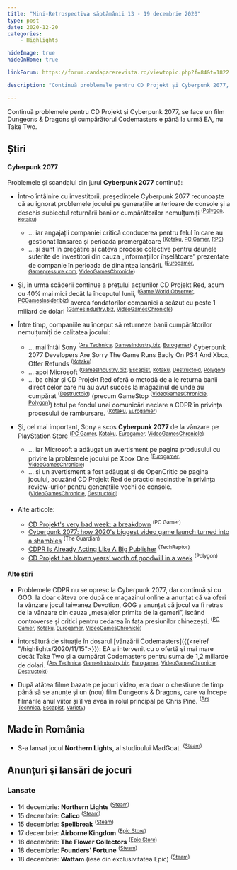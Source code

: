 ```yaml
---
title: "Mini-Retrospectiva săptămânii 13 - 19 decembrie 2020"
type: post
date: 2020-12-20
categories:
    - Highlights

hideImage: true
hideOnHome: true

linkForum: https://forum.candaparerevista.ro/viewtopic.php?f=84&t=1822

description: "Continuă problemele pentru CD Projekt și Cyberpunk 2077, se face un film Dungeons & Dragons și cumpărătorul Codemasters e până la urmă EA, nu Take Two."

---
```


Continuă problemele pentru CD Projekt și Cyberpunk 2077, se face un film Dungeons & Dragons și cumpărătorul Codemasters e până la urmă EA, nu Take Two.

## Știri

#### Cyberpunk 2077

Problemele și scandalul din jurul **Cyberpunk 2077** continuă:

* Într-o întâlnire cu investitorii, președintele Cyberpunk 2077 recunoaște că au ignorat problemele jocului pe generațiile anterioare de console și a deschis subiectul returnării banilor cumpărătorilor nemulțumiți <sup>([Polygon](https://www.polygon.com/2020/12/15/22176082/cyberpunk-2077-cd-projekt-red-developer-investor-call-certification-refunds), [Kotaku](https://kotaku.com/cyberpunk-2077-execs-say-they-ignored-signals-that-the-1845890606))</sup>
  * ... iar angajații companiei critică conducerea pentru felul în care au gestionat lansarea și perioada premergătoare <sup>([Kotaku](https://kotaku.com/report-cyberpunk-2077-developers-grill-management-over-1845913219), [PC Gamer](https://www.pcgamer.com/cyberpunk-2077-devs-reportedly-angry-with-management-about-unrealistic-deadlines), [RPS](https://www.rockpapershotgun.com/2020/12/18/even-cyberpunk-2077s-developers-are-confronting-management-about-its-launch/))</sup>
  * ... și sunt în pregătire și câteva procese colective pentru daunele suferite de investitori din cauza „informațiilor înșelătoare” prezentate de companie în perioada de dinaintea lansării. <sup>([Eurogamer](https://www.eurogamer.net/articles/2020-12-20-cd-projekt-investors-may-sue-over-cyberpunk-2077s-materially-misleading-information), [Gamepressure.com](https://www.gamepressure.com/newsroom/cyberpunk-2077-devs-may-face-a-lawsuit/zf2a75), [VideoGamesChronicle](https://www.videogameschronicle.com/news/cd-projekt-could-face-investor-legal-action-over-cyberpunk-misrepresentation/))</sup>

* Și, în urma scăderii continue a prețului acțiunilor CD Projekt Red, acum cu 40% mai mici decât la începutul lunii, <sup>([Game World Observer](https://gameworldobserver.com/2020/12/18/cdpr-stock-price-declines-40-since-dec-4/), [PCGamesInsider.biz](https://www.pcgamesinsider.biz/news/71795/cd-projekt-stock-opens-15-down-after-cyberpunk-2077-pulled-from-psn/))</sup> averea fondatorilor companiei a scăzut cu peste 1 miliard de dolari <sup>([GamesIndustry.biz](https://www.gamesindustry.biz/articles/2020-12-17-cyberpunk-2077-troubles-cost-cd-projekt-founders-more-than-usd1bn), [VideoGamesChronicle](https://www.videogameschronicle.com/news/cyberpunk-2077s-troubled-launch-costs-cd-projekt-founders-1-billion/))</sup>

* Între timp, companiile au început să returneze banii cumpărătorilor nemulțumiți de calitatea jocului:
  * ... mai întâi Sony <sup>([Ars Technica](https://arstechnica.com/gaming/2020/12/sony-delists-playstation-version-of-cyberpunk-2077-begins-full-refund-program/), [GamesIndustry.biz](https://www.gamesindustry.biz/articles/2020-12-18-sony-pulls-cyberpunk-2077-from-playstation-store), [Eurogamer](https://www.eurogamer.net/articles/2020-12-13-sony-has-begun-refunding-unhappy-cyberpunk-2077-fans-playing-on-ps4))</sup>
Cyberpunk 2077 Developers Are Sorry The Game Runs Badly On PS4 And Xbox, Offer Refunds <sup>([Kotaku](https://kotaku.com/cyberpunk-2077-developers-are-sorry-the-game-is-shitty-1845875740))</sup>
  * ... apoi Microsoft <sup>([GamesIndustry.biz](https://www.gamesindustry.biz/articles/2020-12-18-microsoft-says-its-granting-full-refunds-to-anyone-who-purchased-cyberpunk-2077-digitally), [Escapist](https://www.escapistmagazine.com/v2/microsoft-store-is-offering-full-refunds-for-cyberpunk-2077/), [Kotaku](https://kotaku.com/microsoft-is-offering-full-refunds-to-anyone-who-bought-1845913293), [Destructoid](https://www.destructoid.com/stories/xbox-follows-playstation-s-lead-with-no-questions-asked-refunds-of-cyberpunk-2077-613949.phtml), [Polygon](https://www.polygon.com/2020/12/18/22188069/cyberpunk-2077-refunds-xbox-one-store-microsoft))</sup>
  * ... ba chiar și CD Projekt Red oferă o metodă de a le returna banii direct celor care nu au avut succes la magazinul de unde au cumpărat <sup>([Destructoid](https://www.destructoid.com/stories/cd-projekt-red-has-started-paying-for-cyberpunk-refunds-out-of-its-own-pocket-613969.phtml))</sup> (precum GameStop <sup>([VideoGamesChronicle](https://www.videogameschronicle.com/news/gamestop-is-declining-cyberpunk-2077-refunds-and-pushing-customers-to-cd-projekt-red/), [Polygon](https://www.polygon.com/2020/12/17/22179460/cyberpunk-2077-refunds-requested-refused-cd-projekt-red-xbox-playstation-gamestop))</sup>) totul pe fondul unei comunicări neclare a CDPR în privința procesului de rambursare. <sup>([Kotaku](https://kotaku.com/cd-projekt-red-clears-up-misconceptions-says-no-speci-1845886880), [Eurogamer](https://www.eurogamer.net/articles/2020-12-15-the-cyberpunk-2077-refund-situation-is-a-mess-of-mixed-messages))</sup>

* Și, cel mai important, Sony a scos **Cyberpunk 2077** de la vânzare pe PlayStation Store <sup>([PC Gamer](https://www.pcgamer.com/sony-has-removed-cyberpunk-2077-from-the-playstation-store/), [Kotaku](https://kotaku.com/sony-pulls-cyberpunk-2077-from-playstation-store-says-1845908592), [Eurogamer](https://www.eurogamer.net/articles/2020-12-18-sony-pulls-cyberpunk-2077-from-the-playstation-store), [VideoGamesChronicle](https://www.videogameschronicle.com/news/sony-has-removed-cyberpunk-2077-from-the-playstation-store-and-is-offering-refunds/))</sup>
  * ... iar Microsoft a adăugat un avertisment pe pagina produsului cu privire la problemele jocului pe Xbox One <sup>([Eurogamer](https://www.eurogamer.net/articles/2020-12-19-performance-issues-warning-added-to-cyberpunk-2077-on-microsoft-store), [VideoGamesChronicle](https://www.videogameschronicle.com/news/now-microsoft-has-added-a-warning-to-its-cyberpunk-2077-store-page/))</sup>
  * ... și un avertisment a fost adăugat și de OpenCritic pe pagina jocului, acuzând CD Projekt Red de practici necinstite în privința review-urilor pentru generațiile vechi de console. <sup>([VideoGamesChronicle](https://www.videogameschronicle.com/news/opencritic-accuses-cyberpunks-developer-of-deceptive-and-selfish-behaviour-over-console-reviews/), [Destructoid](https://www.destructoid.com/stories/opencritic-adds-disclaimer-to-cyberpunk-2077-reviews-accuses-cdpr-of-deceptive-and-selfish-behavior--613538.phtml))</sup>

* Alte articole:

  * [CD Projekt's very bad week: a breakdown](https://www.pcgamer.com/cd-projekts-very-bad-week-a-breakdown/) <sup>(PC Gamer)</sup>
  * [Cyberpunk 2077: how 2020's biggest video game launch turned into a shambles](https://www.theguardian.com/games/2020/dec/18/cyberpunk-2077-how-2020s-biggest-video-game-launch-turned-into-a-shambles) <sup>(The Guardian)</sup>
  * [CDPR Is Already Acting Like A Big Publisher](https://techraptor.net/gaming/opinions/cdpr-is-already-acting-like-big-publisher) <sup>(TechRaptor)</sup>
  * [CD Projekt has blown years’ worth of goodwill in a week](https://www.polygon.com/22178913/cyberpunk-2077-launch-controversy-cd-projekt) <sup>(Polygon)</sup>


#### Alte știri
* Problemele CDPR nu se opresc la Cyberpunk 2077, dar continuă și cu GOG: la doar câteva ore după ce magazinul online a anunțat că va oferi la vânzare jocul taiwanez Devotion, GOG a anunțat că jocul va fi retras de la vânzare din cauza „mesajelor primite de la gameri”, iscând controverse și critici pentru cedarea în fața presiunilor chinezești.  <sup>([PC Gamer](https://www.pcgamer.com/devotion-returns-almost-two-years-after-a-china-centric-controversy-saw-it-removed-from-steam), [Kotaku](https://kotaku.com/gog-bails-on-selling-taiwanese-horror-game-devotion-1845895225), [Eurogamer](https://www.eurogamer.net/articles/2020-12-16-cd-projekt-under-fire-for-dramatic-u-turn-on-devotion-gog-release), [VideoGamesChronicle](https://www.videogameschronicle.com/news/cd-projekt-blocks-controversial-horror-game-devotions-release-on-gog-after-messages-from-gamers/))</sup>



* Întorsătură de situație în dosarul [vânzării Codemasters]({{<relref "/highlights/2020/11/15">}}): EA a intervenit cu o ofertă și mai mare decât Take Two și a cumpărat Codemasters pentru suma de 1,2 miliarde de dolari. <sup>([Ars Technica](https://arstechnica.com/gaming/2020/12/ea-agrees-to-purchase-codemasters-create-a-massive-racing-game-powerhouse/), [GamesIndustry.biz](https://www.gamesindustry.biz/articles/2020-12-14-ea-agrees-usd1-2-billion-acquisition-of-codemasters), [Eurogamer](https://www.eurogamer.net/articles/2020-12-14-ea-overtakes-take-two-with-usd1-2bn-offer-for-codemasters), [VideoGamesChronicle](https://www.videogameschronicle.com/news/codemasters-confirms-its-accepted-a-buyout-offer-from-ea-worth-1-2bn/), [Destructoid](https://www.destructoid.com/stories/ea-swoops-in-to-acquire-codemasters-overtaking-recent-bid-by-take-two-interactive-613427.phtml))</sup>

* După atâtea filme bazate pe jocuri video, era doar o chestiune de timp până să se anunțe și un (nou) film Dungeons & Dragons, care va începe filmările anul viitor și îl va avea în rolul principal pe Chris Pine. <sup>([Ars Technica](https://arstechnica.com/gaming/2020/12/dungeons-dragons-linked-to-new-movie-starring-chris-pine/), [Escapist](https://www.escapistmagazine.com/v2/chris-pine-set-to-lead-paramounts-new-dungeons-dragons-film/), [Variety](https://variety.com/2020/film/news/chris-pine-dungeons-and-dragons-movie-1234853224/))</sup>


## Made în România
* S-a lansat jocul **Northern Lights**, al studioului MadGoat. <sup>([Steam](https://store.steampowered.com/app/1090800/Northern_Lights/))</sup>

## Anunţuri şi lansări de jocuri
### Lansate
* 14 decembrie: **Northern Lights** <sup>([Steam](https://store.steampowered.com/app/1090800/Northern_Lights/))</sup>
* 15 decembrie: **Calico** <sup>([Steam](https://store.steampowered.com/app/1112890/Calico/))</sup>
* 15 decembrie: **Spellbreak** <sup>([Steam](https://store.steampowered.com/app/1399780/Spellbreak/))</sup>
* 17 decembrie: **Airborne Kingdom** <sup>([Epic Store](https://www.epicgames.com/store/en-US/product/airborne-kingdom/))</sup>
* 18 decembrie: **The Flower Collectors** <sup>([Epic Store](https://www.epicgames.com/store/en-US/product/the-flower-collectors/))</sup>
* 18 decembrie: **Founders' Fortune** <sup>([Steam](https://store.steampowered.com/app/1104330/Founders_Fortune/))</sup>
* 18 decembrie: **Wattam** (iese din exclusivitatea Epic) <sup>([Steam](https://store.steampowered.com/app/702680/Wattam/))</sup>

